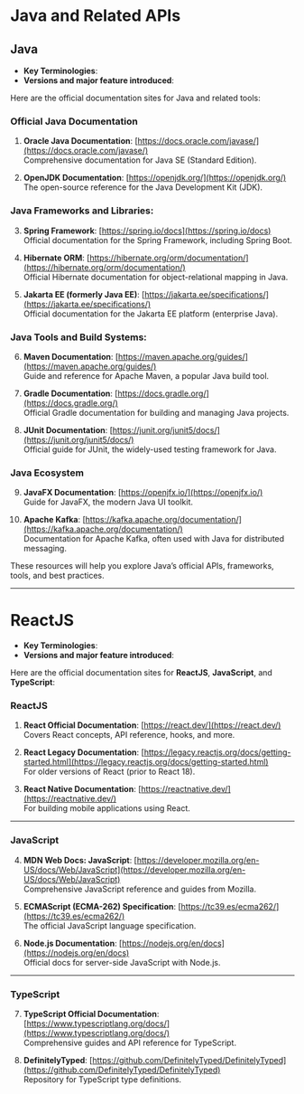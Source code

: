 # Java and Related APIs

## Java
- **Key Terminologies**:
- **Versions and major feature introduced**:

Here are the official documentation sites for Java and related tools:

### **Official Java Documentation**
1. **Oracle Java Documentation**: [https://docs.oracle.com/javase/](https://docs.oracle.com/javase/)  
   Comprehensive documentation for Java SE (Standard Edition).  
   

2. **OpenJDK Documentation**: [https://openjdk.org/](https://openjdk.org/)  
   The open-source reference for the Java Development Kit (JDK).  
   

### **Java Frameworks and Libraries**:   
3. **Spring Framework**: [https://spring.io/docs](https://spring.io/docs)  
   Official documentation for the Spring Framework, including Spring Boot.  
   

4. **Hibernate ORM**: [https://hibernate.org/orm/documentation/](https://hibernate.org/orm/documentation/)  
   Official Hibernate documentation for object-relational mapping in Java.  
   

5. **Jakarta EE (formerly Java EE)**: [https://jakarta.ee/specifications/](https://jakarta.ee/specifications/)  
   Official documentation for the Jakarta EE platform (enterprise Java).  
   

### **Java Tools and Build Systems**: 
6. **Maven Documentation**: [https://maven.apache.org/guides/](https://maven.apache.org/guides/)  
   Guide and reference for Apache Maven, a popular Java build tool.  
   

7. **Gradle Documentation**: [https://docs.gradle.org/](https://docs.gradle.org/)  
   Official Gradle documentation for building and managing Java projects.  
   

8. **JUnit Documentation**: [https://junit.org/junit5/docs/](https://junit.org/junit5/docs/)  
   Official guide for JUnit, the widely-used testing framework for Java.  
   

### **Java Ecosystem**
9. **JavaFX Documentation**: [https://openjfx.io/](https://openjfx.io/)  
   Guide for JavaFX, the modern Java UI toolkit.  
   

10. **Apache Kafka**: [https://kafka.apache.org/documentation/](https://kafka.apache.org/documentation/)  
    Documentation for Apache Kafka, often used with Java for distributed messaging.  
    

These resources will help you explore Java’s official APIs, frameworks, tools, and best practices.









---

# ReactJS
- **Key Terminologies**:
- **Versions and major feature introduced**:

Here are the official documentation sites for **ReactJS**, **JavaScript**, and **TypeScript**:

### **ReactJS**
1. **React Official Documentation**: [https://react.dev/](https://react.dev/)  
   Covers React concepts, API reference, hooks, and more.  
   

2. **React Legacy Documentation**: [https://legacy.reactjs.org/docs/getting-started.html](https://legacy.reactjs.org/docs/getting-started.html)  
   For older versions of React (prior to React 18).  
   

3. **React Native Documentation**: [https://reactnative.dev/](https://reactnative.dev/)  
   For building mobile applications using React.  
   

---

### **JavaScript**
4. **MDN Web Docs: JavaScript**: [https://developer.mozilla.org/en-US/docs/Web/JavaScript](https://developer.mozilla.org/en-US/docs/Web/JavaScript)  
   Comprehensive JavaScript reference and guides from Mozilla.  
   

5. **ECMAScript (ECMA-262) Specification**: [https://tc39.es/ecma262/](https://tc39.es/ecma262/)  
   The official JavaScript language specification.  
   

6. **Node.js Documentation**: [https://nodejs.org/en/docs](https://nodejs.org/en/docs)  
   Official docs for server-side JavaScript with Node.js.  
   

---

### **TypeScript**
7. **TypeScript Official Documentation**: [https://www.typescriptlang.org/docs/](https://www.typescriptlang.org/docs/)  
   Comprehensive guides and API reference for TypeScript.  
   

8. **DefinitelyTyped**: [https://github.com/DefinitelyTyped/DefinitelyTyped](https://github.com/DefinitelyTyped/DefinitelyTyped)  
   Repository for TypeScript type definitions.  
   


